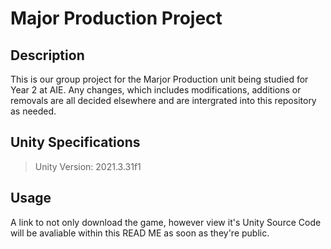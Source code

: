 # Major Production Project
## Description
This is our group project for the Marjor Production unit being studied for Year 2 at AIE. Any changes, which includes modifications, additions or removals are all decided elsewhere and are intergrated into this repository as needed.

## Unity Specifications
> Unity Version: 2021.3.31f1

## Usage
A link to not only download the game, however view it's Unity Source Code will be avaliable within this READ ME as soon as they're public.
